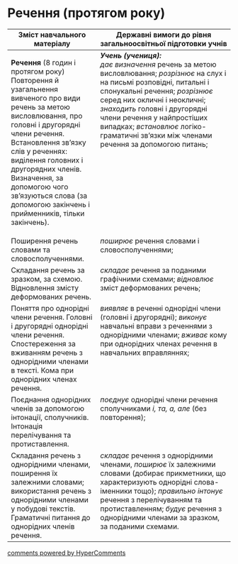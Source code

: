 <div id="hypercomments_widget" class="js-hypercomments-widget invisible"></div>

# Речення (протягом року)

<table>
  <tr>
    <td width="40%" align="center"><b>Зміст навчального матеріалу</b></td>
    <td width="60%" align="center"><b>Державні вимоги до рівня загальноосвітньої підготовки учнів</b></td>
  </tr>
<tbody>
  <tr>
    <td width="40%" style="vertical-align:top !important;">
    <p><b>Речення </b> (8 годин і протягом року)<br>
Повторення й узагальнення вивченого про види речень за метою висловлювання, про головні і другорядні члени речення. Встановлення зв’язку слів у реченнях: виділення головних і другорядних членів. Визначення, за допомогою чого зв’язуються слова (за допомогою закінчень і прийменників, тільки закінчень).</td>
    <td width="60%" style="vertical-align:top !important;">
<i><b>Учень (учениця):</b></i><br>
<i>дає визначення</i> речень за метою висловлювання; <i>розрізнює</i> на слух і на письмі розповідні, питальні і спонукальні речення; <i>розрізнює</i> серед них окличні і неокличні;<br>
<i>знаходить</i> головні і другорядні члени речення у найпростіших випадках; <i>встановлює</i> логіко-граматичні зв’язки між членами речення за допомогою питань;<br></td>
  </tr>
  <tr>
    <td width="40%" style="vertical-align:top !important;">
Поширення речень словами та словосполученнями.</td>
    <td width="60%" style="vertical-align:top !important;">
<i>поширює</i> речення словами і словосполученнями;</td>
  </tr>
  <tr>
    <td width="40%" style="vertical-align:top !important;">
Складання речень за зразком, за схемою. Відновлення змісту деформованих речень.</td>
    <td width="60%" style="vertical-align:top !important;">
<i>складає</i> речення за поданими графічними схемами; <i>відновлює</i> зміст деформованих речень;</td>
  </tr>
  <tr>
    <td width="40%" style="vertical-align:top !important;">
Поняття про однорідні члени речення. Головні і другорядні однорідні члени речення. Спостереження за вживанням речень з однорідними членами в тексті. Кома при однорідних членах речення.</td>
    <td width="60%" style="vertical-align:top !important;">
<i>виявляє</i> в реченні однорідні члени (головні і другорядні); <i>виконує</i> навчальні вправи з реченнями з однорідними членами; <i>вживає</i> кому при однорідних членах речення в навчальних вправляннях;</td>
  </tr>
  <tr>
    <td width="40%" style="vertical-align:top !important;">
Поєднання однорідних членів за допомогою інтонації, сполучників. Інтонація перелічування та протиставлення. </td>
    <td width="60%" style="vertical-align:top !important;">
<i>поєднує</i> однорідні члени речення сполучниками <i>і, та, а, але</i> (без повторення);</td>
  </tr>
  <tr>
    <td width="40%" style="vertical-align:top !important;">
Складання речень з однорідними членами, поширення їх залежними словами; використання речень з однорідними членами у побудові текстів. Граматичні питання до однорідних членів речення.</td>
    <td width="60%" style="vertical-align:top !important;">
<i>складає</i> речення з однорідними членами, <i>поширює</i> їх залежними словами (добирає прикметники, що характеризують однорідні слова-іменники тощо); <i>правильно інтонує</i> речення з перелічуванням та протиставленням; <i>будує</i> речення з однорідними членами за зразком, за поданими схемами.</td>
  </tr>
</tbody>
</table>

<div class="js-hypercomments-container">
<a href="http://hypercomments.com" class="hc-link" title="comments widget">comments powered by HyperComments</a>
</div>